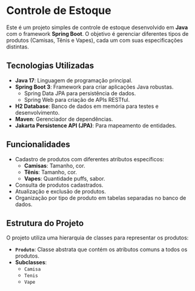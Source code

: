 # Controle de Estoque

Este é um projeto simples de controle de estoque desenvolvido em **Java** com o framework **Spring Boot**. O objetivo é gerenciar diferentes tipos de produtos (Camisas, Tênis e Vapes), cada um com suas especificações distintas.

## Tecnologias Utilizadas

- **Java 17**: Linguagem de programação principal.
- **Spring Boot 3**: Framework para criar aplicações Java robustas.
  - Spring Data JPA para persistência de dados.
  - Spring Web para criação de APIs RESTful.
- **H2 Database**: Banco de dados em memória para testes e desenvolvimento.
- **Maven**: Gerenciador de dependências.
- **Jakarta Persistence API (JPA)**: Para mapeamento de entidades.

## Funcionalidades

- Cadastro de produtos com diferentes atributos específicos:
  - **Camisas**: Tamanho, cor.
  - **Tênis**: Tamanho, cor.
  - **Vapes**: Quantidade puffs, sabor.
- Consulta de produtos cadastrados.
- Atualização e exclusão de produtos.
- Organização por tipo de produto em tabelas separadas no banco de dados.

## Estrutura do Projeto

O projeto utiliza uma hierarquia de classes para representar os produtos:

- **`Produto`**: Classe abstrata que contém os atributos comuns a todos os produtos.
- **Subclasses**:
  - `Camisa`
  - `Tenis`
  - `Vape`
